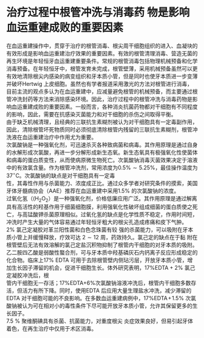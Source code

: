 # 治疗过程中根管冲洗与消毒药 物是影响血运重建成败的重要因素  
在血运重建操作中，贯穿于治疗的根管消毒、根尖周干细胞组织的进入、血凝块的有效形成是影响血运重建治疗效果的重要因素。有效的根管清理消毒、营造无菌的再生环境是年轻恒牙血运重建重要条件。常规的根管消毒包括物理机械预备和化学消毒预备。在年轻恒牙中，根管发育未完成，根管壁薄，采用机械预备虽然可以更有效地清除根尖内感染的病变组织和牙本质小管，但是同时也使牙本质进一步变薄并破坏Hertwig 上皮细胞。虽然也有学者报道采用激光的方法对根管进行消毒，目前主流的观点多认为在血运重建中，应减量避免根管的机械预备，而主要通过根管冲洗封药等方法来消除感染环境。因此，治疗过程中的根管冲洗与消毒药物是影响血运重建成败的重要因素。一般而言，各种消炎抗菌药物都对干细胞有不同程度的影响，因此，需要在抗感染灭菌能力和对干细胞的杀伤之间取得平衡。  
由于缺乏机械清理，且经典的三联抗生素糊剂被认为对干细胞具有一定毒副作用，因此，清除根管坏死物质同时必须彻底清除根管内残留的三联抗生素糊剂，根管冲洗液在血运重建治疗中作用尤为重要。  
次氯酸钠是一种强氧化剂，可迅速杀灭各种致病菌和病毒。其作用原理是通过自身的水解形成次氯酸，再进一步分解形成新生态氧。新生态氧具有极强氧化性使菌体和病毒的蛋白质变性，从而使病原微生物死亡。次氯酸钠消毒灭菌效果决定于溶液中的有效氯含量。作为根管冲洗剂，常用浓度为$0.5\%\sim5.25\%$，最佳操作温度为$37^{\circ}\mathrm{C}$。次氯酸钠的缺点是对干细胞具有一定毒  
性，其毒性作用与杀菌能力、浓度成正比。通过众多学者对研究条件的摸索，美国牙体牙髓病协会（AAE）推荐在血运重建中采用$1.5\%$ 的次氯酸钠的浓度。  
过氧化氢（$\mathrm{(H}_{2}\mathrm{O}_{2}$）是一种强氧化剂，价格低廉应用广泛。其作用原理是通过解离具有高活性的羟基作用于细菌细胞膜，利用强氧化性破坏组成细菌的蛋白质使之死亡，与高锰酸钾杀菌原理相似。过氧化氢的缺点是化学性质不稳定，作用时间短，冲洗时产生大量的气体容易通过年轻恒牙粗大的根尖孔造成疼痛和皮下气肿。  
$2\%$  氯己定凝胶对革兰阳性菌和白色念珠菌有较 强的杀菌能力，可以吸附在牙本质小管上并缓慢释放，疗效可达 $2\sim12$  周，药效持久。氯己定的缺点在于黏 附在根管壁后无法有效溶解的氯己定盐沉积物抑制了根管内干细胞的对牙本质的吸附。  
乙二胺四乙酸是弱酸性螯合剂，可与牙本质中羟基磷灰石内钙离子反应形成稳定的化合物。临床上$17\%$ EDTA 可用于去除根管壁内侧玷污层，开放牙本质小管，增加生长因子滞留的机会，促进干细胞生长。体外研究表明，$17\%\mathrm{EDTA}+2\%$ 氯己定凝胶冲洗后，根  
管内干细胞无一存活；$17\%$EDTA$+6\%$次氯酸钠溶液冲洗后，根管内干细胞多数存活，但活力有所下降。同时，使用EDTA 后应用大量生理盐水冲洗，减少滞留的EDTA 对干细胞可能的不良影响。在多数血运重建病例中，$17\%\mathrm{EDTA}\!+\!1.5\%$ 次氯酸钠被认为可在相对小的毒性条件下尽可能开放牙本质小管，允许其保留更多的生长因子。  
$7.5\ \%$  聚维酮碘具有杀菌、抗菌能力，对重度根尖 炎症效果良好，但易引起牙体着色，在再生治疗中仅用于术区消毒。  
